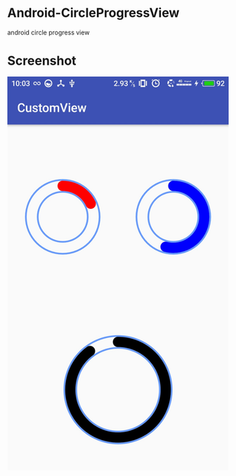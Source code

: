 # Android-CircleProgressView
android circle progress view

# Screenshot
![image](https://github.com/yubo725/Android-CircleProgressView/blob/master/screenshot.jpg)

